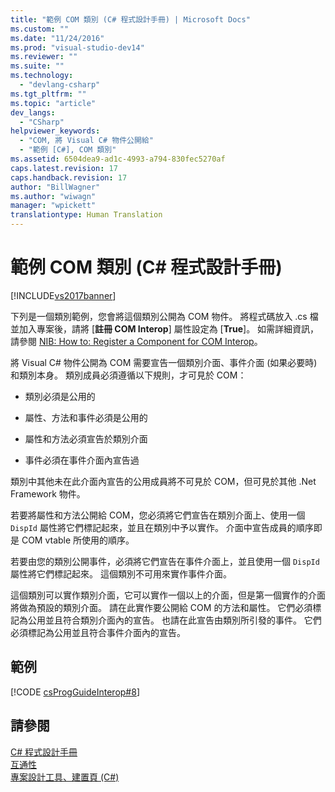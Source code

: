 ```yaml
---
title: "範例 COM 類別 (C# 程式設計手冊) | Microsoft Docs"
ms.custom: ""
ms.date: "11/24/2016"
ms.prod: "visual-studio-dev14"
ms.reviewer: ""
ms.suite: ""
ms.technology: 
  - "devlang-csharp"
ms.tgt_pltfrm: ""
ms.topic: "article"
dev_langs: 
  - "CSharp"
helpviewer_keywords: 
  - "COM, 將 Visual C# 物件公開給"
  - "範例 [C#], COM 類別"
ms.assetid: 6504dea9-ad1c-4993-a794-830fec5270af
caps.latest.revision: 17
caps.handback.revision: 17
author: "BillWagner"
ms.author: "wiwagn"
manager: "wpickett"
translationtype: Human Translation
---
```

# 範例 COM 類別 (C# 程式設計手冊)
[!INCLUDE[vs2017banner](../../../csharp/includes/vs2017banner.md)]

下列是一個類別範例，您會將這個類別公開為 COM 物件。  將程式碼放入 .cs 檔並加入專案後，請將 \[**註冊 COM Interop**\] 屬性設定為 \[**True**\]。  如需詳細資訊，請參閱 [NIB: How to: Register a Component for COM Interop](http://msdn.microsoft.com/zh-tw/4de7d474-56e8-4027-994d-d47ca4725c5e)。  
  
 將 Visual C\# 物件公開為 COM 需要宣告一個類別介面、事件介面 \(如果必要時\) 和類別本身。  類別成員必須遵循以下規則，才可見於 COM：  
  
-   類別必須是公用的  
  
-   屬性、方法和事件必須是公用的  
  
-   屬性和方法必須宣告於類別介面  
  
-   事件必須在事件介面內宣告過  
  
 類別中其他未在此介面內宣告的公用成員將不可見於 COM，但可見於其他 .Net Framework 物件。  
  
 若要將屬性和方法公開給 COM，您必須將它們宣告在類別介面上、使用一個 `DispId` 屬性將它們標記起來，並且在類別中予以實作。  介面中宣告成員的順序即是 COM vtable 所使用的順序。  
  
 若要由您的類別公開事件，必須將它們宣告在事件介面上，並且使用一個 `DispId` 屬性將它們標記起來。  這個類別不可用來實作事件介面。  
  
 這個類別可以實作類別介面，它可以實作一個以上的介面，但是第一個實作的介面將做為預設的類別介面。  請在此實作要公開給 COM 的方法和屬性。  它們必須標記為公用並且符合類別介面內的宣告。  也請在此宣告由類別所引發的事件。  它們必須標記為公用並且符合事件介面內的宣告。  
  
## 範例  
 [!CODE [csProgGuideInterop#8](../CodeSnippet/VS_Snippets_VBCSharp/csProgGuideInterop#8)]  
  
## 請參閱  
 [C\# 程式設計手冊](../../../csharp/programming-guide/index.md)   
 [互通性](../../../csharp/programming-guide/interop/interoperability.md)   
 [專案設計工具、建置頁 \(C\#\)](/visual-studio/ide/reference/build-page-project-designer-csharp)